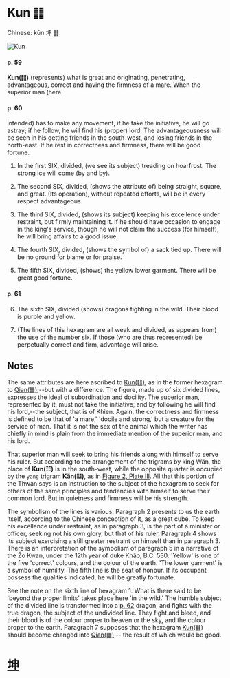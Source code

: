 # Kun ䷁

Chinese: kūn 坤 ䷁

![Kun](https://88o.io/wp-content/uploads/2018/09/02-e59da4kun.jpg)

#### p. 59

**Kun(䷁)** (represents) what is great and originating, penetrating, advantageous, correct and having the firmness of a mare. When the superior man (here 

#### p. 60

intended) has to make any movement, if he take the initiative, he will go astray; if he follow, he will find his (proper) lord. The advantageousness will be seen in his getting friends in the south-west, and losing friends in the north-east. If he rest in correctness and firmness, there will be good fortune.

1. In the first SIX, divided, (we see its subject) treading on hoarfrost. The strong ice will come (by and by).

2. The second SIX, divided, (shows the attribute of) being straight, square, and great. (Its operation), without repeated efforts, will be in every respect advantageous.

3. The third SIX, divided, (shows its subject) keeping his excellence under restraint, but firmly maintaining it. If he should have occasion to engage in the king's service, though he will not claim the success (for himself), he will bring affairs to a good issue.

4. The fourth SIX, divided, (shows the symbol of) a sack tied up. There will be no ground for blame or for praise.

5. The fifth SIX, divided, (shows) the yellow lower garment. There will be great good fortune.

#### p. 61

6. The sixth SIX, divided (shows) dragons fighting in the wild. Their blood is purple and yellow.

7. (The lines of this hexagram are all weak and divided, as appears from) the use of the number six. If those (who are thus represented) be perpetually correct and firm, advantage will arise.

## Notes

The same attributes are here ascribed to [Kun(䷁)](./e59da4kun.md), as in the former hexagram to [Qian(䷀)](./e4b9beqian.md);--but with a difference. The figure, made up of six divided lines, expresses the ideal of subordination and docility. The superior man, represented by it, must not take the initiative; and by following he will find his lord,--the subject, that is of Khien. Again, the correctness and firmness is defined to be that of 'a mare,' 'docile and strong,' but a creature for the service of man. That it is not the sex of the animal which the writer has chiefly in mind is plain from the immediate mention of the superior man, and his lord.

That superior man will seek to bring his friends along with himself to serve his ruler. But according to the arrangement of the trigrams by king Wăn, the place of **Kun(☷)** is in the south-west, while the opposite quarter is occupied by the `yang` trigram **Kăn(☳)**, as in [Figure 2, Plate III](https://sacred-texts.com/ich/img/pl3-2.jpg). All that this portion of the Thwan says is an instruction to the subject of the hexagram to seek for others of the same principles and tendencies with himself to serve their common lord. But in quietness and firmness will be his strength.

The symbolism of the lines is various. Paragraph 2 presents to us the earth itself, according to the Chinese conception of it, as a great cube. To keep his excellence under restraint, as in paragraph 3, is the part of a minister or officer, seeking not his own glory, but that of his ruler. Paragraph 4 shows its subject exercising a still greater restraint on himself than in paragraph 3. There is an interpretation of the symbolism of paragraph 5 in a narrative of the Žo Kwan, under the 12th year of duke Khâo, B.C. 530. 'Yellow' is one of the five 'correct' colours, and the colour of the earth. 'The lower garment' is a symbol of humility. The fifth line is the seat of honour. If its occupant possess the qualities indicated, he will be greatly fortunate.

See the note on the sixth line of hexagram 1. What is there said to be 'beyond the proper limits' takes place here 'in the wild.' The humble subject of the divided line is transformed into a [p. 62](./e59bb0kun.md#p-62) dragon, and fights with the true dragon, the subject of the undivided line. They fight and bleed, and their blood is of the colour proper to heaven or the sky, and the colour proper to the earth. Paragraph 7 supposes that the hexagram [Kun(䷁)](./e59da4kun.md) should become changed into [Qian(䷀)](./e4b9beqian.md) -- the result of which would be good.

# [坤](./e59da4kun_cn.md)
